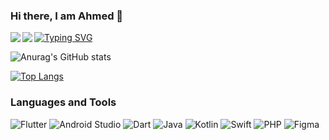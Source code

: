 ### Hi there, I am Ahmed 👋
<a href="https://www.linkedin.com/in/ahmed-samir-8a7988169/">
<img align="left" src="https://img.shields.io/badge/linkedin-%230077B5.svg?style=for-the-badge&logo=linkedin&logoColor=white"/></a>

<a align="left" href="https://https://ahmedsamir.hashnode.dev/"><img align="left" src="https://img.shields.io/badge/Hashnode-2962FF?style=for-the-badge&logo=hashnode&logoColor=white"/></a>



[![Typing SVG](https://readme-typing-svg.herokuapp.com?size=30&color=F73370&width=500&height=100&lines=+Flutter+and+Android+developer)](https://git.io/typing-svg)

![Anurag's GitHub stats](https://github-readme-stats.vercel.app/api?username=Ahmedsamiir&show_icons=true&theme=radical)

[![Top Langs](https://github-readme-stats.vercel.app/api/top-langs/?username=Ahmedsamiir&layout=compact)](https://github.com/Ahmedsamiir/github-readme-stats)

### Languages and Tools
![Flutter](https://img.shields.io/badge/Flutter-%2302569B.svg?style=for-the-badge&logo=Flutter&logoColor=white)
![Android Studio](https://img.shields.io/badge/Android%20Studio-3DDC84.svg?style=for-the-badge&logo=android-studio&logoColor=white)
![Dart](https://img.shields.io/badge/dart-%230175C2.svg?style=for-the-badge&logo=dart&logoColor=white)
![Java](https://img.shields.io/badge/java-%23ED8B00.svg?style=for-the-badge&logo=java&logoColor=white)
![Kotlin](https://img.shields.io/badge/kotlin-%230095D5.svg?style=for-the-badge&logo=kotlin&logoColor=white)
![Swift](https://img.shields.io/badge/swift-F54A2A?style=for-the-badge&logo=swift&logoColor=white)
![PHP](https://img.shields.io/badge/php-%23777BB4.svg?style=for-the-badge&logo=php&logoColor=white)
![Figma](https://img.shields.io/badge/figma-%23F24E1E.svg?style=for-the-badge&logo=figma&logoColor=white)
